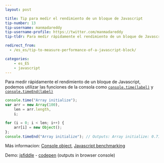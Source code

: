 ```yaml
---
layout: post

title: Tip para medir el rendimiento de un bloque de Javascript
tip-number: 13
tip-username: manmadareddy
tip-username-profile: https://twitter.com/manmadareddy
tip-tldr: Para medir rápidamente el rendimiento de un bloque de Javascript, podemos utilizar las funciones de la consola como `console.time(label)` y `console.timeEnd(label)`

redirect_from:
  - /es_es/tip-to-measure-performance-of-a-javascript-block/

categories:
    - es_ES
    - javascript
---
```


Para medir rápidamente el rendimiento de un bloque de Javascript, podemos utilizar las funciones de la consola como
[`console.time(label)`](https://developer.chrome.com/devtools/docs/console-api#consoletimelabel) y [`console.timeEnd(label)`](https://developer.chrome.com/devtools/docs/console-api#consoletimeendlabel)

```javascript
console.time("Array initialize");
var arr = new Array(100),
    len = arr.length,
    i;

for (i = 0; i < len; i++) {
    arr[i] = new Object();
};
console.timeEnd("Array initialize"); // Outputs: Array initialize: 0.711ms
```

Más informacion:
[Console object](https://github.com/DeveloperToolsWG/console-object),
[Javascript benchmarking](https://mathiasbynens.be/notes/javascript-benchmarking)

Demo: [jsfiddle](https://jsfiddle.net/meottb62/) - [codepen](http://codepen.io/anon/pen/JGJPoa) (outputs in browser console)